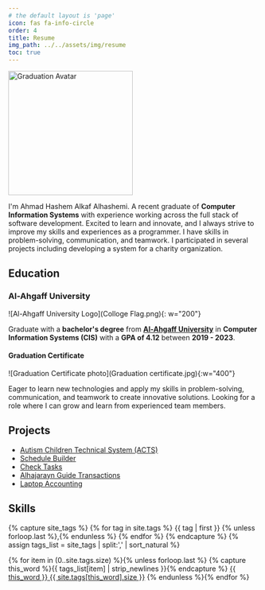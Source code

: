```yaml
---
# the default layout is 'page'
icon: fas fa-info-circle
order: 4
title: Resume
img_path: ../../assets/img/resume
toc: true
---
```


<div class="d-flex justify-content-center mb-2">
    <img class="border border-success rounded-circle overflow-hidden" width="250px" src="University personal photo 6x6 (HD).jpg" alt="Graduation Avatar" />
</div>

I'm Ahmad Hashem Alkaf Alhashemi. A recent graduate of **Computer Information Systems** with experience working across the full stack of software development. Excited to learn and innovate, and I always strive to improve my skills and experiences as a programmer. I have skills in problem-solving, communication, and teamwork. I participated in several projects including developing a system for a charity organization.

## Education

### Al-Ahgaff University

![Al-Ahgaff University Logo](Colloge Flag.png){: w="200"}

Graduate with a **bachelor's degree** from [**Al-Ahgaff University**](http://ahgaff.edu) in **Computer Information Systems (CIS)** with a **GPA of 4.12** between **2019 - 2023**.

#### Graduation Certificate
![Graduation Certificate photo](Graduation certificate.jpg){:w="400"}

Eager to learn new technologies and apply my skills in problem-solving,
communication, and teamwork to create innovative solutions. Looking for a role where I can grow and learn from experienced team members.

## Projects

- [Autism Children Technical System (ACTS)](/posts/ACTS)
- [Schedule Builder](/posts/Schedule-Builder)
- [Check Tasks](/posts/Check-Tasks)
- [Alhajarayn Guide Transactions](/posts/Alhajarayn-Guide-Transactions)
- [Laptop Accounting](/posts/Laptop-Accounting)

## Skills

{% capture site_tags %}
{% for tag in site.tags %}
{{ tag | first }}
{% unless forloop.last %},{% endunless %}
{% endfor %}
{% endcapture %}
{% assign tags_list = site_tags | split:',' | sort_natural %}

<div>
{% for item in (0..site.tags.size) %}{% unless forloop.last %}
{% capture this_word %}{{ tags_list[item] | strip_newlines }}{% endcapture %}
<a href="/tags/{{ this_word | replace: ' ', '-' }}" class="tag" data-bs-toggle="tooltip" data-bs-placement="top" data-bs-original-title="Used in {{site.tags[this_word].size }} Projects"><span class="tag-name">{{ this_word }}</span>&nbsp;<span class="count">{{ site.tags[this_word].size }}</span></a>
{% endunless %}{% endfor %}
</div>


